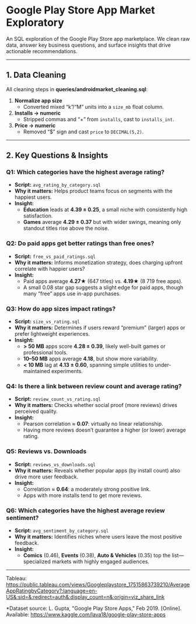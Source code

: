 # Google Play Store App Market Exploratory

An SQL exploration of the Google Play Store app marketplace. We clean raw data, answer key business questions, and surface insights that drive actionable recommendations.

---

## 1. Data Cleaning

All cleaning steps in **queries/androidmarket_cleaning.sql**:

1. **Normalize app size**  
   - Converted mixed “k”/“M” units into a `size_mb` float column.  
2. **Installs → numeric**  
   - Stripped commas and “+” from `installs`, cast to `installs_int`.  
3. **Price → numeric**  
   - Removed “$” sign and cast `price` to `DECIMAL(5,2)`.
   
---

## 2. Key Questions & Insights
### Q1: Which categories have the highest average rating?  
- **Script:** `avg_rating_by_category.sql`  
- **Why it matters:** Helps product teams focus on segments with the happiest users.  
- **Insight:**  
  - **Education** leads at **4.39 ± 0.25**, a small niche with consistently high satisfaction.  
  - **Games** average **4.29 ± 0.37** but with wider swings, meaning only standout titles rise above the noise.  

### Q2: Do paid apps get better ratings than free ones?  
- **Script:** `free_vs_paid_ratings.sql`  
- **Why it matters:** Informs monetization strategy, does charging upfront correlate with happier users?  
- **Insight:**  
  - Paid apps average **4.27★** (647 titles) vs. **4.19★** (8 719 free apps).  
  - A small 0.08 star gap suggests a slight edge for paid apps, though many “free” apps use in-app purchases.  

### Q3: How do app sizes impact ratings?  
- **Script:** `size_vs_rating.sql`  
- **Why it matters:** Determines if users reward “premium” (larger) apps or prefer lightweight experiences.  
- **Insight:**  
  - **> 50 MB** apps score **4.28 ± 0.39**, likely well-built games or professional tools.  
  - **10–50 MB** apps average **4.18**, but show more variability.  
  - **< 10 MB** lag at **4.13 ± 0.60**, spanning simple utilities to under-maintained experiments.  

### Q4: Is there a link between review count and average rating?  
- **Script:** `review_count_vs_rating.sql`  
- **Why it matters:** Checks whether social proof (more reviews) drives perceived quality.  
- **Insight:**  
  - Pearson correlation ≈ **0.07**: virtually no linear relationship.  
  - Having more reviews doesn’t guarantee a higher (or lower) average rating.  

### Q5: Reviews vs. Downloads  
- **Script:** `reviews_vs_downloads.sql`  
- **Why it matters:** Reveals whether popular apps (by install count) also drive more user feedback.  
- **Insight:**  
  - Correlation ≈ **0.64**: a moderately strong positive link.  
  - Apps with more installs tend to get more reviews.  

### Q6: Which categories have the highest average review sentiment?  
- **Script:** `avg_sentiment_by_category.sql`  
- **Why it matters:** Identifies niches where users leave the most positive feedback.  
- **Insight:**  
  - **Comics** (0.46), **Events** (0.38), **Auto & Vehicles** (0.35) top the list—specialized markets with highly engaged audiences.  

---

Tableau:
https://public.tableau.com/views/Googleplaystore_17515863739210/AverageAppRatingbyCategory?:language=en-US&:sid=&:redirect=auth&:display_count=n&:origin=viz_share_link

*Dataset source: L. Gupta, "Google Play Store Apps," Feb 2019. [Online]. Available: https://www.kaggle.com/lava18/google-play-store-apps
